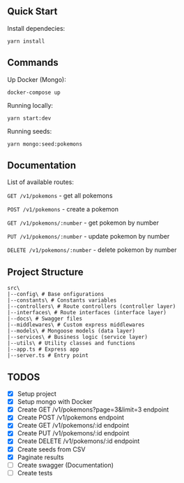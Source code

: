 ## Quick Start

Install dependecies:

```
yarn install
```

## Commands

Up Docker (Mongo):

```
docker-compose up
```

Running locally:

```
yarn start:dev
```

Running seeds:

```
yarn mongo:seed:pokemons
```

## Documentation

List of available routes:

`GET /v1/pokemons` - get all pokemons

`POST /v1/pokemons` - create a pokemon

`GET /v1/pokemons/:number` - get pokemon by number

`PUT /v1/pokemons/:number` - update pokemon by number

`DELETE /v1/pokemons/:number` - delete pokemon by number

## Project Structure

```
src\
|--config\ # Base onfigurations
|--constants\ # Constants variables
|--controllers\ # Route controllers (controller layer)
|--interfaces\ # Route interfaces (interface layer)
|--docs\ # Swagger files
|--middlewares\ # Custom express middlewares
|--models\ # Mongoose models (data layer)
|--services\ # Business logic (service layer)
|--utils\ # Utility classes and functions
|--app.ts # Express app
|--server.ts # Entry point
```

## TODOS

- [x] Setup project
- [x] Setup mongo with Docker
- [x] Create GET /v1/pokemons?page=3&limit=3 endpoint
- [x] Create POST /v1/pokemons endpoint
- [x] Create GET /v1/pokemons/:id endpoint
- [x] Create PUT /v1/pokemons/:id endpoint
- [x] Create DELETE /v1/pokemons/:id endpoint
- [x] Create seeds from CSV
- [x] Paginate results
- [ ] Create swagger (Documentation)
- [ ] Create tests
